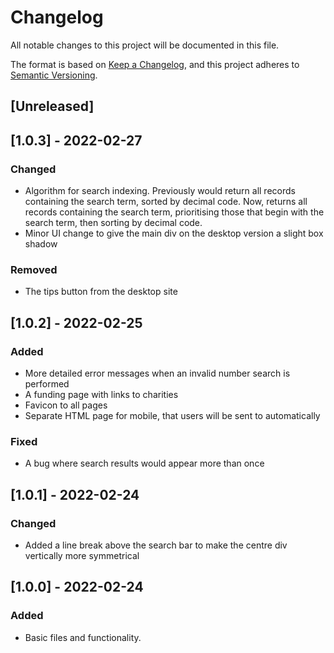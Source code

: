 # Changelog

All notable changes to this project will be documented in this file.

The format is based on [Keep a Changelog](https://keepachangelog.com/en/1.0.0/),
and this project adheres to [Semantic Versioning](https://semver.org/spec/v2.0.0.html).

## [Unreleased]

## [1.0.3] - 2022-02-27

### Changed

-   Algorithm for search indexing. Previously would return all records containing
    the search term, sorted by decimal code. Now, returns all records containing the search term,
    prioritising those that begin with the search term, then sorting by decimal code.
-   Minor UI change to give the main div on the desktop version a slight box shadow

### Removed

-   The tips button from the desktop site

## [1.0.2] - 2022-02-25

### Added

-   More detailed error messages when an invalid number search is performed
-   A funding page with links to charities
-   Favicon to all pages
-   Separate HTML page for mobile, that users will be sent to automatically

### Fixed

-   A bug where search results would appear more than once

## [1.0.1] - 2022-02-24

### Changed

-   Added a line break above the search bar to make the centre div vertically
    more symmetrical

## [1.0.0] - 2022-02-24

### Added

-   Basic files and functionality.
